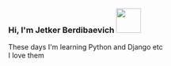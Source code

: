 ### Hi, I'm Jetker Berdibaevich <img src = 'https://media3.giphy.com/media/gM5qFksULw54NMWyry/giphy.gif?cid=ecf05e476icbbak4zgqh8zbm332zyqvebczbe5juuw7tsfp1&rid=giphy.gif&ct=s' width = '50px'>

These days I'm learning Python and Django etc <br>
I love them


<!--
**Jetkerpy/JetkerPy** is a ✨ _special_ ✨ repository because its `README.md` (this file) appears on your GitHub profile.

Here are some ideas to get you started:

- 🔭 I’m currently working on ...
- 🌱 I’m currently learning ...
- 👯 I’m looking to collaborate on ...
- 🤔 I’m looking for help with ...
- 💬 Ask me about ...
- 📫 How to reach me: ...
- 😄 Pronouns: ...
- ⚡ Fun fact: ...
-->
